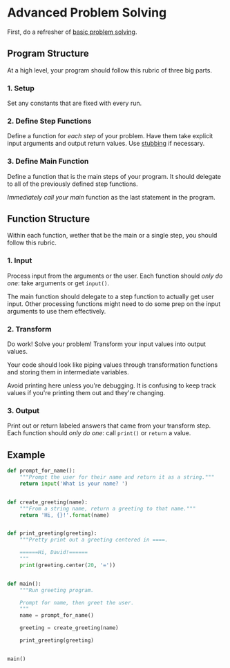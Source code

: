 # Advanced Problem Solving

First, do a refresher of [basic problem solving](/notes/problem-solving-basic.md).

## Program Structure

At a high level, your program should follow this rubric of three big parts.

### 1. Setup

Set any constants that are fixed with every run.

### 2. Define Step Functions

Define a function for _each step_ of your problem.
Have them take explicit input arguments and output return values.
Use [stubbing](/notes/stubbing.md) if necessary.

### 3. Define Main Function

Define a function that is the main steps of your program.
It should delegate to all of the previously defined step functions.

_Immediately call your main_ function as the last statement in the program.

## Function Structure

Within each function, wether that be the main or a single step, you should follow this rubric.

### 1. Input

Process input from the arguments or the user.
Each function should _only do one_: take arguments or get `input()`.

The main function should delegate to a step function to actually get user input.
Other processing functions might need to do some prep on the input arguments to use them effectively.

### 2. Transform

Do work!
Solve your problem!
Transform your input values into output values.

Your code should look like piping values through transformation functions and storing them in intermediate variables.

Avoid printing here unless you're debugging.
It is confusing to keep track values if you're printing them out and they're changing.

### 3. Output

Print out or return labeled answers that came from your transform step.
Each function should _only do one_: call `print()` or `return` a value.

## Example

```py
def prompt_for_name():
    """Prompt the user for their name and return it as a string."""
    return input('What is your name? ')


def create_greeting(name):
    """From a string name, return a greeting to that name."""
    return 'Hi, {}!'.format(name)


def print_greeting(greeting):
    """Pretty print out a greeting centered in ====.

    ======Hi, David!======
    """
    print(greeting.center(20, '='))


def main():
    """Run greeting program.

    Prompt for name, then greet the user.
    """
    name = prompt_for_name()

    greeting = create_greeting(name)

    print_greeting(greeting)


main()
```
